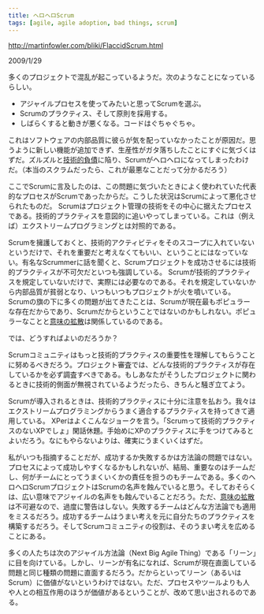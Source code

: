 ```yaml
---
title: ヘロヘロScrum
tags: [agile, agile adoption, bad things, scrum]
---
```


http://martinfowler.com/bliki/FlaccidScrum.html

2009/1/29

多くのプロジェクトで混乱が起こっているようだ。次のようなことになっているらしい。

* アジャイルプロセスを使ってみたいと思ってScrumを選ぶ。
* Scrumのプラクティス、そして原則を採用する。
* しばらくすると動きが悪くなる。コードはぐちゃぐちゃ。

これはソフトウェアの内部品質に彼らが気を配っていなかったことが原因だ。思うように新しい機能が追加できず、生産性がガタ落ちしたことにすぐに気づくはずだ。ズルズルと[技術的負債](/TechnicalDebt)に陥り、Scrumがヘロヘロになってしまったわけだ。（本当のスクラムだったら、これが最悪なことだって分かるだろう）

ここでScrumに言及したのは、この問題に気づいたときによく使われていた代表的なプロセスがScrumであったからだ。こうした状況はScrumによって悪化させられたものだ。 Scrumはプロジェクト管理の技術をその中心に据えたプロセスである。技術的プラクティスを意図的に追いやってしまっている。これは（例えば）エクストリームプログラミングとは対照的である。

Scrumを擁護しておくと、技術的アクティビティをそのスコープに入れていないというだけで、それを重要だと考えなくてもいい、ということにはなっていない。有名なScrummerに話を聞くと、Scrumプロジェクトを成功させるには技術的プラクティスが不可欠だといつも強調している。 Scrumが技術的プラクティスを規定していないだけで、実際には必要なのである。それを規定していないから内部品質が貧弱となり、いつもいつもプロジェクトが火を噴いている。 Scrumの旗の下に多くの問題が出てきたことは、Scrumが現在最もポピュラーな存在だからであり、Scrumだからということではないのかもしれない。ポピュラーなことと[意味の拡散](/SemanticDiffusion)は関係しているのである。

では、どうすればよいのだろうか？

Scrumコミュニティはもっと技術的プラクティスの重要性を理解してもらうことに努めるべきだろう。プロジェクト審査では、どんな技術的プラクティスが存在しているかを必ず調査すべきである。もしあなたがそうしたプロジェクトに関わるときに技術的側面が無視されているようだったら、きちんと騒ぎ立てよう。

Scrumが導入されるときは、技術的プラクティスに十分に注意を払おう。我々はエクストリームプログラミングからうまく適合するプラクティスを持ってきて適用している。 XPerはよくこんなジョークを言う。「Scrumって技術的プラクティスのないXPでしょ」閑話休題。手始めにXPのプラクティスに手をつけてみるとよいだろう。なにもやらないよりは、確実にうまくいくはずだ。

私がいつも指摘することだが、成功するか失敗するかは方法論の問題ではない。プロセスによって成功しやすくなるかもしれないが、結局、重要なのはチームだし、何がチームにとってうまくいくかの責任を担うのもチームである。多くのヘロヘロScrumプロジェクトはScrumの名声を蝕んでいると思う。そしておそらくは、広い意味でアジャイルの名声をも蝕んでいることだろう。ただ、[意味の拡散](/SemanticDiffusion)は不可避なので、過度に警告はしない。失敗するチームはどんな方法論でも適用をミスるだろう。成功するチームはうまい考えを元に自分たちのプラクティスを構築するだろう。そしてScrumコミュニティの役割は、そのうまい考えを広めることにある。

多くの人たちは次のアジャイル方法論（Next Big Agile Thing）である「リーン」に目を向けている。しかし、リーンが有名になれば、Scrumが現在直面している問題と同じ種類の問題に直面するだろう。だからといってリーン（あるいはScrum）に価値がないというわけではない。ただ、プロセスやツールよりも人や人との相互作用のほうが価値があるということが、改めて思い出されるのである。
